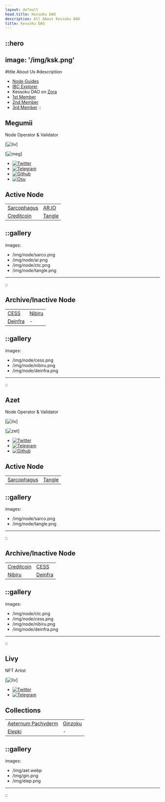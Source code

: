 ```yaml
---
layout: default
head.title: Kessoku DAO
description: All About Kessoku DAO
title: Kessoku DAO
---
```


::hero
---
image: '/img/ksk.png'
---
#title
About Us
#description
- [Node Guides](https://abc.kessoku.xyz)
- [IBC Explorer](https://exp.kessoku.xyz)
- Kessoku DAO on [Zora](https://nouns.build/dao/zora/0x68fa9900f534704f04a8eb2bca02eaf441603c7a)
- [1st Member](#megumii)
- [2nd Member](#azet)
- [3rd Member](#livy)
::

## Megumii

Node Operator & Validator

[![liv](/img/meg.jpg)]

[![meg](https://lanyard.cnrad.dev/api/873803230042263563?idleMessage=:Building%20something...&bg=51177a)]


- [![Twitter](https://img.shields.io/static/v1?label=Twitter&message=%F0%9F%8E%BC&logo=X&color=ffffff)](https://twitter.com/megumii_tez)
- [![Telegram](https://img.shields.io/static/v1?label=Telegram&message=%F0%9F%8E%BC&logo=Telegram&color=ffffff)](https://KatouMegumii.t.me)
- [![Github](https://img.shields.io/static/v1?label=Github&message=%F0%9F%8E%BC&logo=GitHub&color=ffffff)](https://github.com/Megumiiiiii)
- [![Osu](https://img.shields.io/static/v1?label=Osu!&message=%F0%9F%8E%BC&logo=Osu&color=ffffff)](https://osu.ppy.sh/users/29234830)

## Active Node

| | |
| ------ | ------- |
| [Sarcophagus](https://app.sarcophagus.io/archaeologists) | [AR.IO](https://blessingway.xyz) |
| [Creditcoin](https://staking.creditcoin.org/#/community) | [Tangle](https://polkadot.js.org/apps/?rpc=wss%3A%2F%2Frpc-archive.tangle.tools#/accounts) |

::gallery
---
images:
  - /img/node/sarco.png
  - /img/node/ar.png
  - /img/node/ctc.png
  - /img/node/tangle.png
---
::

## Archive/Inactive Node

| | |
| ------ | ------- |
| [CESS](https://substats.cess.cloud/) | [ Nibiru](https://app.nibiru.fi) |
| [Deinfra](https://zabbix.thepower.io/zabbix.php?action=dashboard.view) | - |

::gallery
---
images:
  - /img/node/cess.png
  - /img/node/nibiru.png
  - /img/node/deinfra.png
---
::

## Azet

Node Operator & Validator

[![liv](/img/zet.jpg)]

[![zet](https://lanyard.cnrad.dev/api/462592550402916352?idleMessage=:Building%20something...&bg=8c193e)]


- [![Twitter](https://img.shields.io/static/v1?label=Twitter&message=%F0%9F%8E%BC&logo=X&color=ffffff)](https://twitter.com/Azet177)
- [![Telegram](https://img.shields.io/static/v1?label=Telegram&message=%F0%9F%8E%BC&logo=Telegram&color=ffffff)](https://Azet177.t.me)
- [![Github](https://img.shields.io/static/v1?label=Github&message=%F0%9F%8E%BC&logo=GitHub&color=ffffff)](https://github.com/Azet17)

## Active Node

| | |
| ------ | ------- |
| [Sarcophagus](https://app.sarcophagus.io/archaeologists) | [Tangle](https://polkadot.js.org/apps/?rpc=wss%3A%2F%2Frpc-archive.tangle.tools#/accounts) |

::gallery
---
images:
  - /img/node/sarco.png
  - /img/node/tangle.png
---
::

## Archive/Inactive Node

| | |
| ------ | ------- |
| [Creditcoin](https://staking.creditcoin.org/#/community) | [CESS](https://substats.cess.cloud/) |
| [ Nibiru](https://app.nibiru.fi) | [Deinfra](https://zabbix.thepower.io/zabbix.php?action=dashboard.view) |

::gallery
---
images:
  - /img/node/ctc.png
  - /img/node/cess.png
  - /img/node/nibiru.png
  - /img/node/deinfra.png
---
::

## Livy

NFT Artist

[![liv](/img/liv.jpg)]

- [![Twitter](https://img.shields.io/static/v1?label=Twitter&message=%F0%9F%8E%BC&logo=X&color=ffffff)](https://twitter.com/LivvyusXII)
- [![Telegram](https://img.shields.io/static/v1?label=Telegram&message=%F0%9F%8E%BC&logo=Telegram&color=ffffff)](https://t.me/TermurahseBC)

## Collections

| | |
| ------ | ------- |
| [Aeternum Pachyderm](https://bazar.blessingway.xyz/#/collection/ADd6xeeWq_pYbu0m7ZlihV5CQkjOCKJIb9h7gWEDB6k) | [Ginzoku](https://bazar.blessingway.xyz/#/collection/dz_kPvNJm5KoH_zTax159eBLEsTxEw70nQ63J80-77A) |
| [Elepki](https://bazar.blessingway.xyz/#/collection/dVNLMC0VIUVLzoXX0nyhxcEy7J3RbRdBOpEqz7OFNfs) | - |
::gallery
---
images:
  - /img/aet.webp
  - /img/gin.png
  - /img/elep.png
---
::